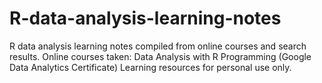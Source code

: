 # R-data-analysis-learning-notes
R data analysis learning notes compiled from online courses and search results. 
Online courses taken: Data Analysis with R Programming (Google Data Analytics Certificate)
Learning resources for personal use only. 
